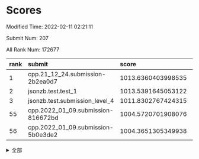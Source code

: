 # Scores

Modified Time: 2022-02-11 02:21:11

Submit Num: 207

All Rank Num: 172677

| rank |               submit               |       score        |       sigma        | pk_num |
| :--- | :--------------------------------- | :----------------- | :----------------- | :----- |
| 1    | cpp.21_12_24.submission-2b2ea0d7   | 1013.6360403998535 | 0.8033838527710304 | 3335   |
| 2    | jsonzb.test.test_1                 | 1013.5391645053122 | 0.833580995849025  | 3337   |
| 3    | jsonzb.test.submission_level_4     | 1011.8302767424315 | 0.7758464804421351 | 3343   |
| 55   | cpp.2022_01_09.submission-816672bd | 1004.5720701908076 | 0.7200721291966165 | 3338   |
| 56   | cpp.2022_01_09.submission-5b0e3de2 | 1004.3651305349938 | 0.7232398793734635 | 3338   |


<details>
<summary>全部</summary>

| rank |                 submit                 |       score        |       sigma        | pk_num |
| :--- | :------------------------------------- | :----------------- | :----------------- | :----- |
| 1    | cpp.21_12_24.submission-2b2ea0d7       | 1013.6360403998535 | 0.8033838527710304 | 3335   |
| 2    | jsonzb.test.test_1                     | 1013.5391645053122 | 0.833580995849025  | 3337   |
| 3    | jsonzb.test.submission_level_4         | 1011.8302767424315 | 0.7758464804421351 | 3343   |
| 4    | gobigger.level_3.submission_level_3_45 | 1011.3539404332107 | 0.7604093903463707 | 3338   |
| 5    | gobigger.level_3.submission_level_3_42 | 1011.2451601842884 | 0.760093082502055  | 3336   |
| 6    | gobigger.level_3.submission_level_3_28 | 1011.2196675266197 | 0.7723560570702799 | 3333   |
| 7    | gobigger.level_3.submission_level_3_9  | 1011.095853941031  | 0.7544643414758465 | 3340   |
| 8    | gobigger.level_3.submission_level_3_43 | 1011.0548528190628 | 0.7746549615722356 | 3334   |
| 9    | gobigger.level_3.submission_level_3_10 | 1011.0424573892533 | 0.7946087115054619 | 3339   |
| 10   | gobigger.level_3.submission_level_3_1  | 1010.8182788363572 | 0.7711623556292441 | 3335   |
| 11   | gobigger.level_3.submission_level_3_31 | 1010.8044277628397 | 0.7630096113224331 | 3335   |
| 12   | gobigger.level_3.submission_level_3_36 | 1010.7421624055123 | 0.763246764824034  | 3336   |
| 13   | gobigger.level_3.submission_level_3_41 | 1010.738861608353  | 0.7629017773327262 | 3336   |
| 14   | gobigger.level_3.submission_level_3_2  | 1010.701023885713  | 0.7472682697067035 | 3338   |
| 15   | gobigger.level_3.submission_level_3_23 | 1010.4296804312594 | 0.785483016464508  | 3339   |
| 16   | gobigger.level_3.submission_level_3_29 | 1010.3928050439195 | 0.7732646386782659 | 3335   |
| 17   | gobigger.level_3.submission_level_3_8  | 1010.2815171231542 | 0.7539365034760076 | 3333   |
| 18   | gobigger.level_3.submission_level_3_11 | 1010.2776403728338 | 0.7600428654099933 | 3337   |
| 19   | gobigger.level_3.submission_level_3_46 | 1010.2338737847997 | 0.7662243198803557 | 3338   |
| 20   | gobigger.level_3.submission_level_3_27 | 1010.2108832774697 | 0.7671638980551976 | 3330   |
| 21   | gobigger.level_3.submission_level_3_6  | 1010.1857060777621 | 0.7810715951673276 | 3336   |
| 22   | gobigger.level_3.submission_level_3_7  | 1010.1128689353156 | 0.7513258141207456 | 3335   |
| 23   | gobigger.level_3.submission_level_3_40 | 1010.0746058426303 | 0.7613388723419822 | 3336   |
| 24   | gobigger.level_3.submission_level_3_20 | 1010.0554122304428 | 0.7810786462206478 | 3337   |
| 25   | gobigger.level_3.submission_level_3_47 | 1009.9092808434962 | 0.7583461407415484 | 3339   |
| 26   | gobigger.level_3.submission_level_3_13 | 1009.8856465432013 | 0.7599964413158093 | 3334   |
| 27   | gobigger.level_3.submission_level_3_12 | 1009.859015332326  | 0.7485346748773518 | 3335   |
| 28   | gobigger.level_3.submission_level_3_34 | 1009.826365285969  | 0.7618273638826976 | 3333   |
| 29   | gobigger.level_3.submission_level_3_48 | 1009.8066890282319 | 0.7825701365599429 | 3333   |
| 30   | gobigger.level_3.submission_level_3_4  | 1009.6870911063102 | 0.7715147130186936 | 3341   |
| 31   | gobigger.level_3.submission_level_3_22 | 1009.6197298112982 | 0.759777766695036  | 3331   |
| 32   | gobigger.level_3.submission_level_3_26 | 1009.5832131031967 | 0.7498523127484447 | 3339   |
| 33   | gobigger.level_3.submission_level_3_25 | 1009.5550436015872 | 0.7296613344755293 | 3334   |
| 34   | gobigger.level_3.submission_level_3_16 | 1009.5431560622048 | 0.7456511237526495 | 3339   |
| 35   | gobigger.level_3.submission_level_3_39 | 1009.5338580152926 | 0.7463033930267445 | 3338   |
| 36   | gobigger.level_3.submission_level_3_19 | 1009.4223805444907 | 0.7601138495525442 | 3336   |
| 37   | gobigger.level_3.submission_level_3_21 | 1009.4221807136515 | 0.7591705414514723 | 3335   |
| 38   | gobigger.level_3.submission_level_3_49 | 1009.4070885969036 | 0.741882596582206  | 3339   |
| 39   | gobigger.level_3.submission_level_3_44 | 1009.3887073199385 | 0.7444652283580503 | 3333   |
| 40   | gobigger.level_3.submission_level_3_3  | 1009.3834710873315 | 0.7651442312820985 | 3337   |
| 41   | gobigger.level_3.submission_level_3_33 | 1009.3797876226926 | 0.7639823054292025 | 3339   |
| 42   | gobigger.level_3.submission_level_3_18 | 1009.3602629989881 | 0.764103156577905  | 3341   |
| 43   | gobigger.level_3.submission_level_3_30 | 1009.3601347028562 | 0.7456643246791113 | 3334   |
| 44   | gobigger.level_3.submission_level_3_14 | 1009.3399768344772 | 0.7431591908757536 | 3334   |
| 45   | gobigger.level_3.submission_level_3_32 | 1009.2781470188282 | 0.7595777492572767 | 3333   |
| 46   | gobigger.level_3.submission_level_3_5  | 1009.2205770340256 | 0.7420932291989684 | 3334   |
| 47   | gobigger.level_3.submission_level_3_15 | 1009.1922533596783 | 0.7440088396104022 | 3338   |
| 48   | gobigger.level_3.submission_level_3_37 | 1009.1692990635783 | 0.7621725464160571 | 3334   |
| 49   | gobigger.level_3.submission_level_3_0  | 1009.0087405969366 | 0.7622296641168982 | 3333   |
| 50   | gobigger.level_3.submission_level_3_38 | 1008.9870133653454 | 0.7498070453446292 | 3336   |
| 51   | gobigger.level_3.submission_level_3_24 | 1008.8180644015619 | 0.7389165724146003 | 3338   |
| 52   | gobigger.level_3.submission_level_3_17 | 1008.4227726534133 | 0.7697059378537604 | 3337   |
| 53   | gobigger.level_3.submission_level_3_35 | 1008.2741509333823 | 0.7497718293279163 | 3330   |
| 54   | gobigger.level_1.submission_level_1_29 | 1004.6053140119461 | 0.7240109329705775 | 3334   |
| 55   | cpp.2022_01_09.submission-816672bd     | 1004.5720701908076 | 0.7200721291966165 | 3338   |
| 56   | cpp.2022_01_09.submission-5b0e3de2     | 1004.3651305349938 | 0.7232398793734635 | 3338   |
| 57   | gobigger.level_1.submission_level_1_20 | 1004.3430048057912 | 0.7133347874501033 | 3336   |
| 58   | gobigger.level_1.submission_level_1_15 | 1004.3028230514251 | 0.7241425864862745 | 3339   |
| 59   | gobigger.level_1.submission_level_1_33 | 1004.220125479105  | 0.7181135566667984 | 3341   |
| 60   | gobigger.level_1.submission_level_1_34 | 1004.2088810282735 | 0.725675915986245  | 3332   |
| 61   | gobigger.level_1.submission_level_1_10 | 1004.0207218575987 | 0.7351488880985915 | 3336   |
| 62   | gobigger.level_1.submission_level_1_39 | 1004.0135577188576 | 0.7109585522650655 | 3337   |
| 63   | gobigger.level_1.submission_level_1_21 | 1003.9533630528647 | 0.7176701436655819 | 3343   |
| 64   | gobigger.level_1.submission_level_1_37 | 1003.888025394448  | 0.7243548088915699 | 3332   |
| 65   | gobigger.level_1.submission_level_1_0  | 1003.8683139133076 | 0.7236283146924529 | 3335   |
| 66   | gobigger.level_1.submission_level_1_6  | 1003.8439588731908 | 0.7237925433670299 | 3334   |
| 67   | gobigger.level_1.submission_level_1_47 | 1003.834885141765  | 0.7015740367470233 | 3335   |
| 68   | gobigger.level_1.submission_level_1_1  | 1003.7831175389224 | 0.7111715763714553 | 3334   |
| 69   | gobigger.level_1.submission_level_1_17 | 1003.7294412161295 | 0.719799078624692  | 3334   |
| 70   | gobigger.level_1.submission_level_1_5  | 1003.6248936766195 | 0.7123747434920855 | 3340   |
| 71   | gobigger.level_1.submission_level_1_27 | 1003.6043443250993 | 0.7217557916987578 | 3339   |
| 72   | gobigger.level_1.submission_level_1_9  | 1003.5623577747215 | 0.7245150081043588 | 3339   |
| 73   | gobigger.level_1.submission_level_1_13 | 1003.5379702025476 | 0.7190505136683373 | 3336   |
| 74   | gobigger.level_1.submission_level_1_28 | 1003.4968498764495 | 0.7176656846835111 | 3336   |
| 75   | gobigger.level_1.submission_level_1_11 | 1003.4852140744019 | 0.7084427806558872 | 3333   |
| 76   | gobigger.level_1.submission_level_1_14 | 1003.4664002397809 | 0.7116664548707633 | 3339   |
| 77   | gobigger.level_1.submission_level_1_40 | 1003.4581501832237 | 0.7130256980082069 | 3338   |
| 78   | gobigger.level_1.submission_level_1_30 | 1003.4199534717704 | 0.7220227659087074 | 3335   |
| 79   | gobigger.level_1.submission_level_1_35 | 1003.3396947105282 | 0.7200555403218264 | 3334   |
| 80   | gobigger.level_1.submission_level_1_32 | 1003.3326755895371 | 0.7181101157553947 | 3337   |
| 81   | gobigger.level_1.submission_level_1_45 | 1003.3310336804033 | 0.7236956339297287 | 3337   |
| 82   | gobigger.level_1.submission_level_1_26 | 1003.3228768277471 | 0.7183361999930284 | 3338   |
| 83   | gobigger.level_1.submission_level_1_36 | 1003.1239712315034 | 0.7164117978330841 | 3334   |
| 84   | gobigger.level_1.submission_level_1_2  | 1003.0680101343602 | 0.7100989967499133 | 3332   |
| 85   | gobigger.level_1.submission_level_1_43 | 1003.0656236350546 | 0.7203167057984892 | 3337   |
| 86   | gobigger.level_1.submission_level_1_12 | 1003.0463715474918 | 0.7086852928182312 | 3333   |
| 87   | gobigger.level_1.submission_level_1_46 | 1003.0311912484115 | 0.7105788825677831 | 3338   |
| 88   | gobigger.level_1.submission_level_1_41 | 1002.9886302297082 | 0.7027362681188419 | 3333   |
| 89   | gobigger.level_1.submission_level_1_44 | 1002.9594907817076 | 0.7118111851897186 | 3339   |
| 90   | gobigger.level_1.submission_level_1_4  | 1002.9270753680639 | 0.7224350415714436 | 3337   |
| 91   | gobigger.level_1.submission_level_1_3  | 1002.9005498266915 | 0.7171970270832347 | 3336   |
| 92   | gobigger.level_1.submission_level_1_31 | 1002.8338494185962 | 0.7102445138508602 | 3339   |
| 93   | gobigger.level_1.submission_level_1_38 | 1002.7933032057089 | 0.7121354887882866 | 3341   |
| 94   | gobigger.level_1.submission_level_1_48 | 1002.7427166629183 | 0.7128035016898149 | 3338   |
| 95   | gobigger.level_1.submission_level_1_42 | 1002.7164299453866 | 0.7177167515110234 | 3339   |
| 96   | gobigger.level_1.submission_level_1_8  | 1002.6936653375702 | 0.7183142902610705 | 3339   |
| 97   | gobigger.level_1.submission_level_1_23 | 1002.6907555426164 | 0.7077632100877908 | 3336   |
| 98   | gobigger.level_1.submission_level_1_49 | 1002.6686230127426 | 0.7097871411360369 | 3341   |
| 99   | gobigger.level_1.submission_level_1_22 | 1002.5900034237071 | 0.7183842911254397 | 3337   |
| 100  | gobigger.level_1.submission_level_1_16 | 1002.5450293888487 | 0.7184119316608929 | 3336   |
| 101  | gobigger.level_1.submission_level_1_19 | 1002.3193041641534 | 0.7101983977893425 | 3334   |
| 102  | gobigger.level_1.submission_level_1_24 | 1002.2953887937822 | 0.7149052382213777 | 3339   |
| 103  | gobigger.level_1.submission_level_1_18 | 1002.251078498342  | 0.7119974954924619 | 3338   |
| 104  | gobigger.level_1.submission_level_1_25 | 1002.1140074433653 | 0.7182628302853153 | 3338   |
| 105  | gobigger.level_1.submission_level_1_7  | 1001.7820877453751 | 0.7049405169164855 | 3335   |
| 106  | gobigger.random.submission_random_36   | 997.1375259631487  | 0.7147798698653657 | 3338   |
| 107  | gobigger.random.submission_random_42   | 997.0698615698321  | 0.7062686241981431 | 3341   |
| 108  | gobigger.random.submission_random_23   | 996.9578598611083  | 0.6950188104246542 | 3339   |
| 109  | gobigger.random.submission_random_31   | 996.9005284730365  | 0.7111504164780331 | 3337   |
| 110  | gobigger.random.submission_random_7    | 996.8758999352368  | 0.7050835811861057 | 3338   |
| 111  | gobigger.random.submission_random_21   | 996.8329450313715  | 0.7027521091861167 | 3336   |
| 112  | gobigger.random.submission_random_0    | 996.7472295662672  | 0.7031189128615191 | 3338   |
| 113  | gobigger.random.submission_random_24   | 996.6143427512958  | 0.7149896733680735 | 3333   |
| 114  | gobigger.random.submission_random_33   | 996.5731835902523  | 0.6951022383787984 | 3339   |
| 115  | gobigger.random.submission_random_48   | 996.4398230097389  | 0.7114277137069043 | 3337   |
| 116  | gobigger.random.submission_random_46   | 996.3926673804904  | 0.7122570411195602 | 3337   |
| 117  | gobigger.random.submission_random_40   | 996.3553227952359  | 0.6956709040647007 | 3333   |
| 118  | gobigger.random.submission_random_16   | 996.3339933393812  | 0.7133779254171323 | 3340   |
| 119  | gobigger.random.submission_random_39   | 996.2959096516987  | 0.6982445732581035 | 3339   |
| 120  | gobigger.random.submission_random_27   | 996.2624767352781  | 0.7020372228041117 | 3338   |
| 121  | gobigger.random.submission_random_29   | 996.2245660491594  | 0.7043886436959705 | 3337   |
| 122  | gobigger.random.submission_random_49   | 996.1964914233787  | 0.7125051381467778 | 3337   |
| 123  | gobigger.random.submission_random_6    | 996.1274915704645  | 0.7175132832835458 | 3337   |
| 124  | gobigger.random.submission_random_28   | 996.0745552860859  | 0.7016538957108905 | 3337   |
| 125  | gobigger.random.submission_random_47   | 996.0689327985627  | 0.7141716855149881 | 3334   |
| 126  | gobigger.random.submission_random_38   | 996.0550542056886  | 0.7216922965643258 | 3341   |
| 127  | gobigger.random.submission_random_30   | 996.0399068809467  | 0.7114888310764289 | 3335   |
| 128  | gobigger.random.submission_random_14   | 996.0335405781004  | 0.7154556609736786 | 3338   |
| 129  | gobigger.random.submission_random_18   | 995.8905832144567  | 0.7105959344802392 | 3332   |
| 130  | gobigger.random.submission_random_43   | 995.8463286610416  | 0.7048119850822806 | 3336   |
| 131  | gobigger.random.submission_random_5    | 995.8453114188237  | 0.7021221772471341 | 3333   |
| 132  | gobigger.random.submission_random_25   | 995.8304072720748  | 0.7014200253172644 | 3336   |
| 133  | gobigger.random.submission_random_8    | 995.7816523661635  | 0.7156769042113477 | 3334   |
| 134  | gobigger.random.submission_random_10   | 995.7499487902976  | 0.7224992744042946 | 3340   |
| 135  | gobigger.random.submission_random_26   | 995.692962121645   | 0.7150160083661733 | 3334   |
| 136  | gobigger.random.submission_random_12   | 995.6729285515094  | 0.7160681013651897 | 3335   |
| 137  | gobigger.random.submission_random_45   | 995.6514370645497  | 0.705360457646036  | 3337   |
| 138  | gobigger.random.submission_random_34   | 995.6380471263802  | 0.7125745957154535 | 3342   |
| 139  | gobigger.random.submission_random_4    | 995.610469659359   | 0.709762410497075  | 3337   |
| 140  | gobigger.random.submission_random_22   | 995.576357748678   | 0.704797628771286  | 3343   |
| 141  | gobigger.random.submission_random_20   | 995.5430877794021  | 0.7128366087966018 | 3335   |
| 142  | gobigger.random.submission_random_19   | 995.5236883131188  | 0.7203160329405774 | 3340   |
| 143  | gobigger.random.submission_random_2    | 995.4724098826856  | 0.7131693026980565 | 3334   |
| 144  | gobigger.random.submission_random_13   | 995.3953836421156  | 0.7028529379494237 | 3340   |
| 145  | gobigger.random.submission_random_17   | 995.3243443643942  | 0.7076963117330279 | 3336   |
| 146  | gobigger.random.submission_random_11   | 995.3232249206195  | 0.7206373806003916 | 3335   |
| 147  | gobigger.random.submission_random_15   | 995.042697950197   | 0.7100528891503793 | 3338   |
| 148  | gobigger.random.submission_random_3    | 995.0043477382636  | 0.7149920816125405 | 3337   |
| 149  | gobigger.random.submission_random_44   | 994.9740991817063  | 0.7003465167501862 | 3336   |
| 150  | gobigger.random.submission_random_32   | 994.965599379658   | 0.7206374888144552 | 3336   |
| 151  | gobigger.random.submission_random_1    | 994.964639602267   | 0.7243108259330037 | 3334   |
| 152  | gobigger.random.submission_random_35   | 994.9568590647647  | 0.7269560295783074 | 3335   |
| 153  | gobigger.random.submission_random_9    | 994.7807634009126  | 0.7156508323215496 | 3340   |
| 154  | gobigger.random.submission_random_37   | 994.7073065521655  | 0.7025574141177773 | 3337   |
| 155  | gobigger.level_2.submission_level_2_2  | 994.4065222129321  | 0.7310705823998407 | 3336   |
| 156  | gobigger.random.submission_random_41   | 994.3087541576575  | 0.7186647781789895 | 3339   |
| 157  | gobigger.level_2.submission_level_2_39 | 993.6697828644598  | 0.7302975578227459 | 3337   |
| 158  | gobigger.level_2.submission_level_2_31 | 993.5851751935479  | 0.7208664197003418 | 3339   |
| 159  | gobigger.level_2.submission_level_2_0  | 993.1086563911487  | 0.746801088463213  | 3337   |
| 160  | gobigger.level_2.submission_level_2_29 | 992.9962586575678  | 0.735516694613645  | 3339   |
| 161  | gobigger.level_2.submission_level_2_15 | 992.9929796869125  | 0.7475863150824122 | 3338   |
| 162  | gobigger.level_2.submission_level_2_12 | 992.9504886455481  | 0.7388450697089819 | 3332   |
| 163  | gobigger.level_2.submission_level_2_23 | 992.912184382726   | 0.7213923767693431 | 3340   |
| 164  | gobigger.level_2.submission_level_2_1  | 992.618438763299   | 0.7421607684862875 | 3337   |
| 165  | gobigger.level_2.submission_level_2_21 | 992.5385859470329  | 0.7352506040927773 | 3339   |
| 166  | gobigger.level_2.submission_level_2_11 | 992.4822092178048  | 0.7404460802991528 | 3339   |
| 167  | gobigger.level_2.submission_level_2_47 | 992.4693117898252  | 0.7363745118267316 | 3344   |
| 168  | gobigger.level_2.submission_level_2_13 | 992.466897627669   | 0.7462076037669259 | 3338   |
| 169  | gobigger.level_2.submission_level_2_43 | 992.4345888968637  | 0.7224085044005211 | 3340   |
| 170  | gobigger.level_2.submission_level_2_42 | 992.4231542900783  | 0.7525705902136146 | 3331   |
| 171  | gobigger.level_2.submission_level_2_27 | 992.3466599687468  | 0.7473847779880257 | 3337   |
| 172  | gobigger.level_2.submission_level_2_44 | 992.3152865704519  | 0.7602790473304784 | 3339   |
| 173  | gobigger.level_2.submission_level_2_24 | 992.2669890277974  | 0.737154211471845  | 3339   |
| 174  | gobigger.level_2.submission_level_2_37 | 992.2503510574949  | 0.7444620914532594 | 3337   |
| 175  | gobigger.level_2.submission_level_2_8  | 992.2404855891042  | 0.7441884646068486 | 3334   |
| 176  | gobigger.level_2.submission_level_2_9  | 992.2285870100201  | 0.746003225021905  | 3334   |
| 177  | gobigger.level_2.submission_level_2_5  | 992.1832466991212  | 0.7501586036270317 | 3333   |
| 178  | gobigger.level_2.submission_level_2_10 | 992.1820703604161  | 0.7558315359753113 | 3335   |
| 179  | gobigger.level_2.submission_level_2_6  | 992.1543575062901  | 0.753096309450644  | 3338   |
| 180  | gobigger.level_2.submission_level_2_14 | 992.0817925890423  | 0.7488739110496251 | 3333   |
| 181  | gobigger.level_2.submission_level_2_7  | 992.0695391928108  | 0.7443082990162515 | 3343   |
| 182  | gobigger.level_2.submission_level_2_45 | 992.0613575764986  | 0.7539508882390259 | 3339   |
| 183  | gobigger.level_2.submission_level_2_34 | 992.0100971199719  | 0.7644096576749404 | 3342   |
| 184  | gobigger.level_2.submission_level_2_35 | 991.9995222018762  | 0.7386289266523782 | 3339   |
| 185  | gobigger.level_2.submission_level_2_22 | 991.976646182224   | 0.7611223143029295 | 3340   |
| 186  | gobigger.level_2.submission_level_2_3  | 991.9448068704626  | 0.7472986745110212 | 3341   |
| 187  | gobigger.level_2.submission_level_2_30 | 991.9252553347893  | 0.7354559654184576 | 3332   |
| 188  | gobigger.level_2.submission_level_2_49 | 991.8543226070443  | 0.7415251112704411 | 3332   |
| 189  | gobigger.level_2.submission_level_2_19 | 991.7947136690376  | 0.7530194236022977 | 3338   |
| 190  | gobigger.level_2.submission_level_2_4  | 991.7802229772776  | 0.7598069212831564 | 3335   |
| 191  | gobigger.level_2.submission_level_2_17 | 991.7719488157253  | 0.739075447954043  | 3341   |
| 192  | gobigger.level_2.submission_level_2_38 | 991.734853393004   | 0.7403397280220191 | 3342   |
| 193  | gobigger.level_2.submission_level_2_28 | 991.7211973051911  | 0.7317200438391082 | 3337   |
| 194  | gobigger.level_2.submission_level_2_36 | 991.6138500099299  | 0.7479562911158572 | 3332   |
| 195  | gobigger.level_2.submission_level_2_20 | 991.580636437507   | 0.7417043672827089 | 3336   |
| 196  | gobigger.level_2.submission_level_2_25 | 991.4231781656117  | 0.7585879608618581 | 3336   |
| 197  | gobigger.level_2.submission_level_2_18 | 991.3562569328635  | 0.7385231042956115 | 3336   |
| 198  | gobigger.level_2.submission_level_2_48 | 991.3328063538197  | 0.7416290758538875 | 3334   |
| 199  | gobigger.level_2.submission_level_2_41 | 991.2833219529117  | 0.7536495097882603 | 3340   |
| 200  | gobigger.level_2.submission_level_2_32 | 991.2303452054223  | 0.751735280522205  | 3339   |
| 201  | gobigger.level_2.submission_level_2_26 | 991.1579991174513  | 0.7400440166129947 | 3336   |
| 202  | gobigger.level_2.submission_level_2_40 | 991.1043134734039  | 0.7573032731882584 | 3342   |
| 203  | gobigger.level_2.submission_level_2_33 | 991.0990030587114  | 0.748829713663179  | 3335   |
| 204  | gobigger.level_2.submission_level_2_16 | 991.0290589322935  | 0.758448856447577  | 3338   |
| 205  | gobigger.level_2.submission_level_2_46 | 990.7953657676691  | 0.7528564484087423 | 3336   |
| 206  | gobigger.none.submission_none_0        | 978.6446140936013  | 1.2332442264824095 | 3342   |
| 207  | gobigger.none.submission_none_1        | 978.4064998605945  | 1.2011009035323985 | 3337   |

</details>